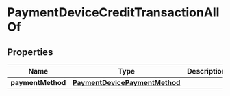 

# PaymentDeviceCreditTransactionAllOf

## Properties

Name | Type | Description | Notes
------------ | ------------- | ------------- | -------------
**paymentMethod** | [**PaymentDevicePaymentMethod**](PaymentDevicePaymentMethod.md) |  | 




